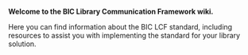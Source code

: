 **Welcome to the BIC Library Communication Framework wiki.**

Here you can find information about the BIC LCF standard, including resources to assist you with implementing the standard for your library solution. 
